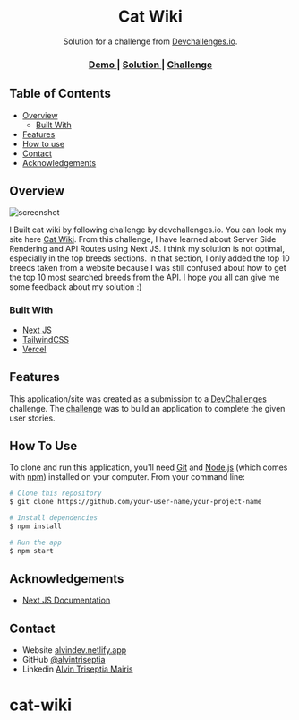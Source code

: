 <!-- Please update value in the {}  -->

<h1 align="center">Cat Wiki</h1>

<div align="center">
   Solution for a challenge from  <a href="http://devchallenges.io" target="_blank">Devchallenges.io</a>.
</div>

<div align="center">
  <h3>
    <a href="https://alvindev-catwiki.vercel.app/">
      Demo
    </a>
    <span> | </span>
    <a href="https://github.com/alvintriseptia/cat-wiki">
      Solution
    </a>
    <span> | </span>
    <a href="https://devchallenges.io/challenges/f4NJ53rcfgrP6sBMD2jt">
      Challenge
    </a>
  </h3>
</div>

<!-- TABLE OF CONTENTS -->

## Table of Contents

- [Overview](#overview)
  - [Built With](#built-with)
- [Features](#features)
- [How to use](#how-to-use)
- [Contact](#contact)
- [Acknowledgements](#acknowledgements)

<!-- OVERVIEW -->

## Overview

![screenshot](https://ibb.co/YpskWTb)

I Built cat wiki by following challenge by devchallenges.io. You can look my site here [Cat Wiki](https://alvindev-catwiki.vercel.app/). From this challenge, I have learned about Server Side Rendering and API Routes using Next JS. I think my solution is not optimal, especially in the top breeds sections. In that section, I only added the top 10 breeds taken from a website because I was still confused about how to get the top 10 most searched breeds from the API. I hope you all can give me some feedback about my solution :)

### Built With

<!-- This section should list any major frameworks that you built your project using. Here are a few examples.-->

- [Next JS](https://nextjs.org/)
- [TailwindCSS](https://tailwindcss.com/)
- [Vercel](https://vercel.com/)

## Features

<!-- List the features of your application or follow the template. Don't share the figma file here :) -->

This application/site was created as a submission to a [DevChallenges](https://devchallenges.io/challenges) challenge. The [challenge](https://devchallenges.io/challenges/f4NJ53rcfgrP6sBMD2jt) was to build an application to complete the given user stories.

## How To Use

<!-- Example: -->

To clone and run this application, you'll need [Git](https://git-scm.com) and [Node.js](https://nodejs.org/en/download/) (which comes with [npm](http://npmjs.com)) installed on your computer. From your command line:

```bash
# Clone this repository
$ git clone https://github.com/your-user-name/your-project-name

# Install dependencies
$ npm install

# Run the app
$ npm start
```

## Acknowledgements

<!-- This section should list any articles or add-ons/plugins that helps you to complete the project. This is optional but it will help you in the future. For example: -->

- [Next JS Documentation](https://nextjs.org/docs)

## Contact

- Website [alvindev.netlify.app](https://{alvindev.netlify.app})
- GitHub [@alvintriseptia](https://{github.com/alvintriseptia})
- Linkedin [Alvin Triseptia Mairis](https://{linkedin.com/in/alvin-triseptia-mairis})

# cat-wiki
